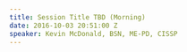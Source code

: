 ```yaml
---
title: Session Title TBD (Morning)
date: 2016-10-03 20:51:00 Z
speaker: Kevin McDonald, BSN, ME-PD, CISSP
---
```


